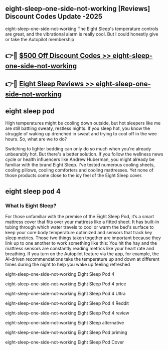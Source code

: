 ## eight-sleep-one-side-not-working [Reviews​] Discount Codes Update -2025

eight-sleep-one-side-not-working The Eight Sleep's temperature controls are great, and the vibrational alarm is really cool. But I could honestly give or take the Autopilot membership

## 👉🔴 [$500 Off Discount Codes >> eight-sleep-one-side-not-working](http://download.freeplayer.one?title=eight-sleep-one-side-not-working&ref=18-ES)

## 👉🔴 [Eight Sleep Reviews >> eight-sleep-one-side-not-working](http://download.freeplayer.one?title=eight-sleep-one-side-not-working&ref=18-ES)

## eight sleep pod

High temperatures might be cooling down outside, but hot sleepers like me are still battling sweaty, restless nights. If you sleep hot, you know the struggle of waking up drenched in sweat and trying to cool off in the wee hours. So, what are we to do?

Switching to lighter bedding can only do so much when you're already unbearably hot. But there's a better solution. If you follow the wellness news cycle or health influencers like Andrew Huberman, you might already be familiar with the brand Eight Sleep. I've tested numerous cooling sheets, cooling pillows, cooling comforters and cooling mattresses. Yet none of those products come close to the icy feel of the Eight Sleep cover.

## eight sleep pod 4

### What Is Eight Sleep?

For those unfamiliar with the premise of the Eight Sleep Pod, it’s a smart mattress cover that fits over your mattress like a fitted sheet. It has built-in tubing through which water travels to cool or warm the bed's surface to keep your core body temperature optimized and sensors that track key sleep metrics. Those two things taken together are important because they link up to one another to work something like this: You hit the hay and the mattress sensors are constantly reading metrics like your heart rate and breathing. If you turn on the Autopilot feature via the app, for example, the AI-driven recommendations take the temperature up and down at different times during the night to help you wake up feeling refreshed

eight-sleep-one-side-not-working Eight Sleep Pod 4

eight-sleep-one-side-not-working Eight Sleep Pod 4 price

eight-sleep-one-side-not-working Eight Sleep Pod 4 Ultra

eight-sleep-one-side-not-working Eight Sleep Pod 4 Reddit

eight-sleep-one-side-not-working Eight Sleep Pod 4 review

eight-sleep-one-side-not-working Eight Sleep alternative

eight-sleep-one-side-not-working Eight Sleep Pod priming

eight-sleep-one-side-not-working Eight Sleep Pod Cover
